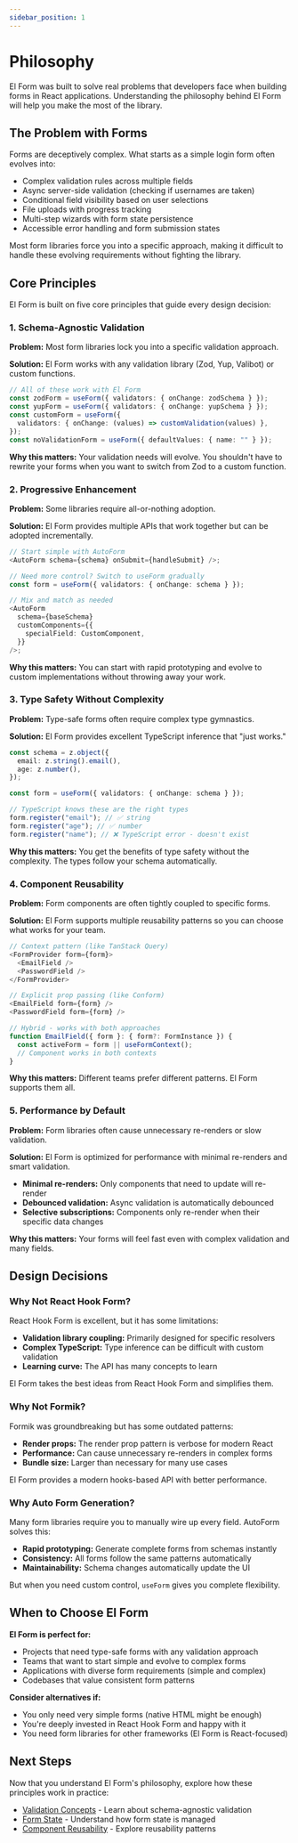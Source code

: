 ```yaml
---
sidebar_position: 1
---
```


# Philosophy

El Form was built to solve real problems that developers face when building forms in React applications. Understanding the philosophy behind El Form will help you make the most of the library.

## The Problem with Forms

Forms are deceptively complex. What starts as a simple login form often evolves into:

- Complex validation rules across multiple fields
- Async server-side validation (checking if usernames are taken)
- Conditional field visibility based on user selections
- File uploads with progress tracking
- Multi-step wizards with form state persistence
- Accessible error handling and form submission states

Most form libraries force you into a specific approach, making it difficult to handle these evolving requirements without fighting the library.

## Core Principles

El Form is built on five core principles that guide every design decision:

### 1. Schema-Agnostic Validation

**Problem:** Most form libraries lock you into a specific validation approach.

**Solution:** El Form works with any validation library (Zod, Yup, Valibot) or custom functions.

```typescript
// All of these work with El Form
const zodForm = useForm({ validators: { onChange: zodSchema } });
const yupForm = useForm({ validators: { onChange: yupSchema } });
const customForm = useForm({
  validators: { onChange: (values) => customValidation(values) },
});
const noValidationForm = useForm({ defaultValues: { name: "" } });
```

**Why this matters:** Your validation needs will evolve. You shouldn't have to rewrite your forms when you want to switch from Zod to a custom function.

### 2. Progressive Enhancement

**Problem:** Some libraries require all-or-nothing adoption.

**Solution:** El Form provides multiple APIs that work together but can be adopted incrementally.

```typescript
// Start simple with AutoForm
<AutoForm schema={schema} onSubmit={handleSubmit} />;

// Need more control? Switch to useForm gradually
const form = useForm({ validators: { onChange: schema } });

// Mix and match as needed
<AutoForm
  schema={baseSchema}
  customComponents={{
    specialField: CustomComponent,
  }}
/>;
```

**Why this matters:** You can start with rapid prototyping and evolve to custom implementations without throwing away your work.

### 3. Type Safety Without Complexity

**Problem:** Type-safe forms often require complex type gymnastics.

**Solution:** El Form provides excellent TypeScript inference that "just works."

```typescript
const schema = z.object({
  email: z.string().email(),
  age: z.number(),
});

const form = useForm({ validators: { onChange: schema } });

// TypeScript knows these are the right types
form.register("email"); // ✅ string
form.register("age"); // ✅ number
form.register("name"); // ❌ TypeScript error - doesn't exist
```

**Why this matters:** You get the benefits of type safety without the complexity. The types follow your schema automatically.

### 4. Component Reusability

**Problem:** Form components are often tightly coupled to specific forms.

**Solution:** El Form supports multiple reusability patterns so you can choose what works for your team.

```typescript
// Context pattern (like TanStack Query)
<FormProvider form={form}>
  <EmailField />
  <PasswordField />
</FormProvider>

// Explicit prop passing (like Conform)
<EmailField form={form} />
<PasswordField form={form} />

// Hybrid - works with both approaches
function EmailField({ form }: { form?: FormInstance }) {
  const activeForm = form || useFormContext();
  // Component works in both contexts
}
```

**Why this matters:** Different teams prefer different patterns. El Form supports them all.

### 5. Performance by Default

**Problem:** Form libraries often cause unnecessary re-renders or slow validation.

**Solution:** El Form is optimized for performance with minimal re-renders and smart validation.

- **Minimal re-renders:** Only components that need to update will re-render
- **Debounced validation:** Async validation is automatically debounced
- **Selective subscriptions:** Components only re-render when their specific data changes

**Why this matters:** Your forms will feel fast even with complex validation and many fields.

## Design Decisions

### Why Not React Hook Form?

React Hook Form is excellent, but it has some limitations:

- **Validation library coupling:** Primarily designed for specific resolvers
- **Complex TypeScript:** Type inference can be difficult with custom validation
- **Learning curve:** The API has many concepts to learn

El Form takes the best ideas from React Hook Form and simplifies them.

### Why Not Formik?

Formik was groundbreaking but has some outdated patterns:

- **Render props:** The render prop pattern is verbose for modern React
- **Performance:** Can cause unnecessary re-renders in complex forms
- **Bundle size:** Larger than necessary for many use cases

El Form provides a modern hooks-based API with better performance.

### Why Auto Form Generation?

Many form libraries require you to manually wire up every field. AutoForm solves this:

- **Rapid prototyping:** Generate complete forms from schemas instantly
- **Consistency:** All forms follow the same patterns automatically
- **Maintainability:** Schema changes automatically update the UI

But when you need custom control, `useForm` gives you complete flexibility.

## When to Choose El Form

**El Form is perfect for:**

- Projects that need type-safe forms with any validation approach
- Teams that want to start simple and evolve to complex forms
- Applications with diverse form requirements (simple and complex)
- Codebases that value consistent form patterns

**Consider alternatives if:**

- You only need very simple forms (native HTML might be enough)
- You're deeply invested in React Hook Form and happy with it
- You need form libraries for other frameworks (El Form is React-focused)

## Next Steps

Now that you understand El Form's philosophy, explore how these principles work in practice:

- [Validation Concepts](./validation.md) - Learn about schema-agnostic validation
- [Form State](./form-state.md) - Understand how form state is managed
- [Component Reusability](./component-reusability.md) - Explore reusability patterns
